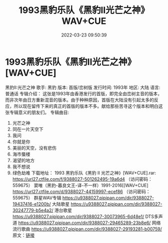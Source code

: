 ﻿---
title: 1993黑豹乐队《黑豹II光芒之神》WAV+CUE
date: 2022-03-23 09:50:39
categories: WAV车载音乐、镜像
tags: 华语中文
---
# 1993黑豹乐队《黑豹II光芒之神》[WAV+CUE]

黑豹II:光芒之神
歌手: 黑豹
版本: 首版/峦树版
发行时间: 1993年
地区: 大陆
语言: 普通话
专辑介绍：
这张是1993年由香港发行的首版，即完全由峦树主音的版本，而非次年由日方重新混音的版本。由于种种原因，首版在大陆没有引起太多的反应，所以现在留传下来的真正的首版的版本不多。献给那些苦寻这个版本和明白这张专辑意义的朋友们。
专辑曲目:
1. 光芒之神
2. 同在一片天空下
3. 我问
4. 你就是你
5. 美丽的天空，没有悲伤
6. 海市蜃楼
7. 渴望的地方
8. 我不想说
9. 绿色劫难
下载地址：
1993 黑豹乐队《黑豹 II 光芒之神》[WAV+CUE].rar: https://url27.ctfile.com/f/9388027-501262495-19a6d4
（访问密码：559675）
窦唯（黑豹-暮良文王-译-不一样）1991-2016[[WAV+CUE]
https://url27.ctfile.com/d/9388027-44159997-ecef86
（访问密码：559675）
群星WAV专辑
https://u9388027.pipipan.com/dir/9388027-19437416-e1200b/
大陆歌星
https://u9388027.pipipan.com/dir/9388027-30247779-b5e4a2/
港台歌星
https://u9388027.pipipan.com/dir/9388027-30073965-6d48e1/
DTS多声道
https://u9388027.pipipan.com/dir/9388027-29465289-23b8e6/
网络流行歌曲
https://u9388027.pipipan.com/dir/9388027-29193281-b00759/
原文：[链接](https://blog.sina.com.cn/s/blog_1647c7e7601030wc9.html)